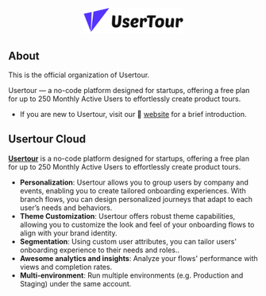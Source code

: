 <p align="center">
  <a href="usertour.io" target="_blank" align="center" alt="Go to Usertour website">
   <picture>
      <img width="200" src="https://github.com/usertour/.github/blob/main/profile/logo.svg" alt="Usertour logo">
    </picture>
  </a>
</p>

## About

This is the official organization of Usertour.

Usertour — a no-code platform designed for startups, offering a free plan for up to 250 Monthly Active Users to effortlessly create product tours.

- If you are new to Usertour, visit our 🎨 [website](https://usertour.io) for a brief introduction.

## Usertour Cloud

**[Usertour](https://www.usertour.io)** is a no-code platform designed for startups, offering a free plan for up to 250 Monthly Active Users to effortlessly create product tours.

- **Personalization**: Usertour allows you to group users by company and events, enabling you to create tailored onboarding experiences. With branch flows, you can design personalized journeys that adapt to each user’s needs and behaviors.
- **Theme Customization**: Usertour offers robust theme capabilities, allowing you to customize the look and feel of your onboarding flows to align with your brand identity.
- **Segmentation**: Using custom user attributes, you can tailor users' onboarding experience to their needs and roles..
- **Awesome analytics and insights**: Analyze your flows' performance with views and completion rates.
- **Multi-environment**: Run multiple environments (e.g. Production and Staging) under the same account.


